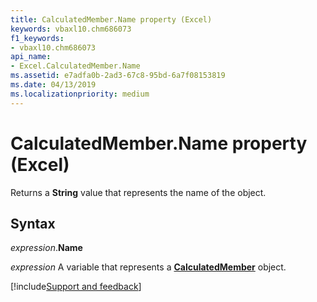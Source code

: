 ```yaml
---
title: CalculatedMember.Name property (Excel)
keywords: vbaxl10.chm686073
f1_keywords:
- vbaxl10.chm686073
api_name:
- Excel.CalculatedMember.Name
ms.assetid: e7adfa0b-2ad3-67c8-95bd-6a7f08153819
ms.date: 04/13/2019
ms.localizationpriority: medium
---
```



# CalculatedMember.Name property (Excel)

Returns a **String** value that represents the name of the object.


## Syntax

_expression_.**Name**

_expression_ A variable that represents a **[CalculatedMember](Excel.CalculatedMember.md)** object.




[!include[Support and feedback](~/includes/feedback-boilerplate.md)]